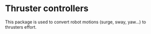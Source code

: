 # Thruster controllers
This package is used to convert robot motions (surge, sway, yaw...) to thrusters
effort.
